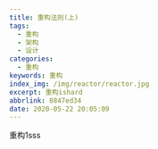 ```yaml
---
title: 重构法则(上)
tags:
  - 重构
  - 架构
  - 设计
categories:
  - 重构
keywords: 重构
index_img: /img/reactor/reactor.jpg
excerpt: 重构ishard
abbrlink: 8847ed34
date: 2020-05-22 20:05:09
---
```

重构1sss